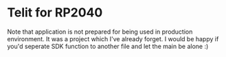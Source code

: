 # Telit for RP2040
Note that application is not prepared for being used in production environment. It was a project which I've already forget. I would be happy if you'd seperate SDK function to another file and let the main be alone :)

